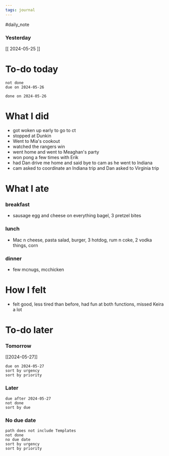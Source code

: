 ```yaml
---
tags: journal
---
```

#daily_note
### Yesterday
[[ 2024-05-25 ]]
# To-do today

 ```tasks
 not done
 due on 2024-05-26
 ```

 ```tasks
 done on 2024-05-26
 ```

# What I did

- got woken up early to go to ct
- stopped at Dunkin
- Went to Mia's cookout
- watched the rangers win
- went home and went to Meaghan's party
- won pong a few times with Erik
- had Dan drive me home and said bye to cam as he went to Indiana
- cam asked to coordinate an Indiana trip and Dan asked to Virginia trip


# What I ate

### breakfast
- sausage egg and cheese on everything bagel, 3 pretzel bites

### lunch
- Mac n cheese, pasta salad, burger, 3 hotdog, rum n coke, 2 vodka things, corn

### dinner
- few mcnugs, mcchicken

# How I felt

- felt good, less tired than before, had fun at both functions, missed Keira a lot

# To-do later

### Tomorrow 
[[2024-05-27]]
 ```tasks
 due on 2024-05-27
 sort by urgency
 sort by priority
 ```

### Later

 ```tasks
 due after 2024-05-27
 not done
 sort by due
 ```

### No due date

 ```tasks
 path does not include Templates
 not done
 no due date
 sort by urgency
 sort by priority
 ```


